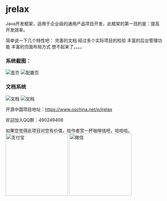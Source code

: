 # jrelax
Java开发框架，适用于企业级的通用产品项目开发，此框架的第一目的是：提高开发效率。

简单说一下几个特性吧：
完善的文档
经过多个实际项目的检验
丰富的后台管理功能
丰富的页面布局方式
想不起来了。。。。

### 系统截图：
![首页](https://static.oschina.net/uploads/space/2018/0322/145226_yuYF_935028.png)
![配置页](https://static.oschina.net/uploads/space/2018/0322/145556_ZxFU_935028.png)

### 文档系统
![文档](https://static.oschina.net/uploads/space/2018/0322/150347_ptAB_935028.png)
![文档](https://static.oschina.net/uploads/space/2018/0322/150439_w3Sz_935028.png)

开源中国项目地址：https://www.oschina.net/p/jrelax

欢迎加入QQ群：490249408

如果您觉得此项目对您有价值，给作者赏一杯咖啡钱吧，哈哈哈。
<img src="https://static.oschina.net/uploads/space/2018/0322/152821_Cqkl_935028.png" width='200px' alt="支付宝"/> 
<img src="https://static.oschina.net/uploads/space/2018/0322/152832_GOYV_935028.png" width='200px' alt="微信"/>
